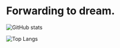 # Forwarding to dream.

![GitHub stats](https://github-readme-stats.vercel.app/api?username=sheip9&theme=radical&locale=cn)

![Top Langs](https://github-readme-stats.vercel.app/api/top-langs/?username=sheip9&layout=compact&theme=radical&locale=cn)

